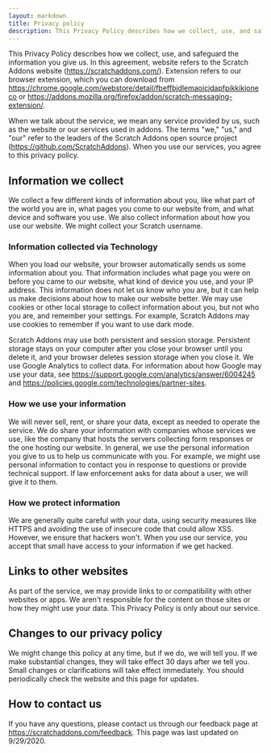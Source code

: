 ```yaml
---
layout: markdown
title: Privacy policy
description: This Privacy Policy describes how we collect, use, and safeguard the information you give us.
---
```


This Privacy Policy describes how we collect, use, and safeguard the information you give us. In this agreement, website refers to the Scratch Addons website (https://scratchaddons.com/). Extension refers to our browser extension, which you can download from https://chrome.google.com/webstore/detail/fbeffbjdlemaoicjdapfpikkikjoneco or https://addons.mozilla.org/firefox/addon/scratch-messaging-extension/.

When we talk about the service, we mean any service provided by us, such as the website or our services used in addons. The terms &quot;we,&quot; &quot;us,&quot; and &quot;our&quot; refer to the leaders of the Scratch Addons open source project (https://github.com/ScratchAddons). When you use our services, you agree to this privacy policy.

## Information we collect

We collect a few different kinds of information about you, like what part of the world you are in, what pages you come to our website from, and what device and software you use. We also collect information about how you use our website. We might collect your Scratch username.

### Information collected via Technology

When you load our website, your browser automatically sends us some information about you. That information includes what page you were on before you came to our website, what kind of device you use, and your IP address. This information does not let us know who you are, but it can help us make decisions about how to make our website better. We may use cookies or other local storage to collect information about you, but not who you are, and remember your settings. For example, Scratch Addons may use cookies to remember if you want to use dark mode.

Scratch Addons may use both persistent and session storage. Persistent storage stays on your computer after you close your browser until you delete it, and your browser deletes session storage when you close it. We use Google Analytics to collect data. For information about how Google may use your data, see https://support.google.com/analytics/answer/6004245 and https://policies.google.com/technologies/partner-sites.

### How we use your information

We will never sell, rent, or share your data, except as needed to operate the service. We do share your information with companies whose services we use, like the company that hosts the servers collecting form responses or the one hosting our website. In general, we use the personal information you give to us to help us communicate with you. For example, we might use personal information to contact you in response to questions or provide technical support. If law enforcement asks for data about a user, we will give it to them.

### How we protect information

We are generally quite careful with your data, using security measures like HTTPS and avoiding the use of insecure code that could allow XSS. However, we ensure that hackers won&#39;t. When you use our service, you accept that small have access to your information if we get hacked.

## Links to other websites

As part of the service, we may provide links to or compatibility with other websites or apps. We aren&#39;t responsible for the content on those sites or how they might use your data. This Privacy Policy is only about our service.

## Changes to our privacy policy

We might change this policy at any time, but if we do, we will tell you. If we make substantial changes, they will take effect 30 days after we tell you. Small changes or clarifications will take effect immediately. You should periodically check the website and this page for updates.

## How to contact us

If you have any questions, please contact us through our feedback page at https://scratchaddons.com/feedback. This page was last updated on 9/29/2020.

